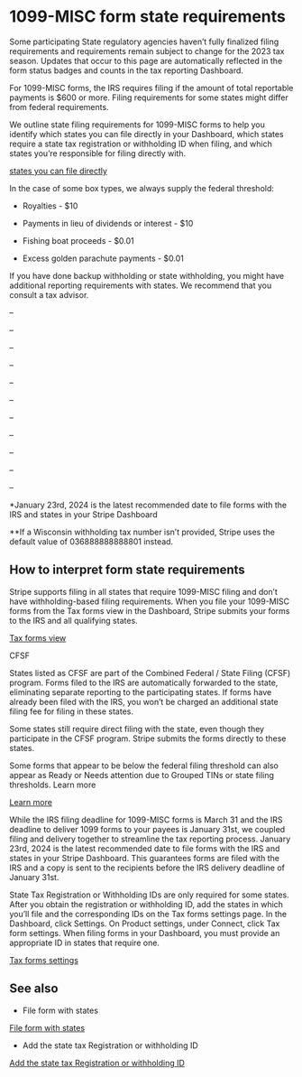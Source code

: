 # 1099-MISC form state requirements

Some participating State regulatory agencies haven’t fully finalized filing requirements and requirements remain subject to change for the 2023 tax season. Updates that occur to this page are automatically reflected in the form status badges and counts in the tax reporting Dashboard.

For 1099-MISC forms, the IRS requires filing if the amount of total reportable payments is $600 or more. Filing requirements for some states might differ from federal requirements.

We outline state filing requirements for 1099-MISC forms to help you identify which states you can file directly in your Dashboard, which states require a state tax registration or withholding ID when filing, and which states you’re responsible for filing directly with.

[states you can file directly](/connect/tax-forms-state-requirements)

In the case of some box types, we always supply the federal threshold:

- Royalties - $10

- Payments in lieu of dividends or interest - $10

- Fishing boat proceeds - $0.01

- Excess golden parachute payments - $0.01

If you have done backup withholding or state withholding, you might have additional reporting requirements with states. We recommend that you consult a tax advisor.

–

–

–

–

–

–

–

–

–

–

–

*January 23rd, 2024 is the latest recommended date to file forms with the IRS and states in your Stripe Dashboard

**If a Wisconsin withholding tax number isn’t provided, Stripe uses the default value of 036888888888801 instead.

## How to interpret form state requirements

Stripe supports filing in all states that require 1099-MISC filing and don’t have withholding-based filing requirements. When you file your 1099-MISC forms from the Tax forms view in the Dashboard, Stripe submits your forms to the IRS and all qualifying states.

[Tax forms view](https://dashboard.stripe.com/connect/taxes/forms)

CFSF

States listed as CFSF are part of the Combined Federal / State Filing (CFSF) program. Forms filed to the IRS are automatically forwarded to the state, eliminating separate reporting to the participating states. If forms have already been filed with the IRS, you won’t be charged an additional state filing fee for filing in these states.

Some states still require direct filing with the state, even though they participate in the CFSF program. Stripe submits the forms directly to these states.

Some forms that appear to be below the federal filing threshold can also appear as Ready or Needs attention due to Grouped TINs or state filing thresholds. Learn more

[Learn more](/connect/file-tax-forms#below-threshold-forms)

While the IRS filing deadline for 1099-MISC forms is March 31 and the IRS deadline to deliver 1099 forms to your payees is January 31st, we coupled filing and delivery together to streamline the tax reporting process.  January 23rd, 2024 is the latest recommended date to file forms with the IRS and states in your Stripe Dashboard. This guarantees forms are filed with the IRS and a copy is sent to the recipients before the IRS delivery deadline of January 31st.

State Tax Registration or Withholding IDs are only required for some states. After you obtain the registration or withholding ID, add the states in which you’ll file and the corresponding IDs on the Tax forms settings page. In the Dashboard, click Settings. On Product settings, under Connect, click Tax form settings. When filing forms in your Dashboard, you must provide an appropriate ID in states that require one.

[Tax forms settings](https://dashboard.stripe.com/settings/connect/tax_forms)

## See also

- File form with states

[File form with states](/connect/tax-forms-state-requirements)

- Add the state tax Registration or withholding ID

[Add the state tax Registration or withholding ID](/connect/tax-forms-state-requirements#add-state-reg)
